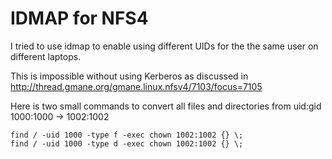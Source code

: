 # IDMAP for NFS4

I tried to use idmap to enable using different UIDs for the the same user on different laptops.

This is impossible without using Kerberos as discussed in http://thread.gmane.org/gmane.linux.nfsv4/7103/focus=7105

Here is two small commands to convert all files and directories from uid:gid 1000:1000 -> 1002:1002

    find / -uid 1000 -type f -exec chown 1002:1002 {} \;
    find / -uid 1000 -type d -exec chown 1002:1002 {} \;
